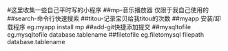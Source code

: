#这里收集一些自己平时写的小程序
##mp-音乐播放器
    仅限于我自己使用的
##search-命令行快速搜索
##titou-记录宝贝给我titou的次数
##myapp 安装/卸载程序
    eg.myapp install mp
##add-git快捷添加提交
##mysqltofile
    eg.mysqltofile database.tablename
##filetofile
    eg.filetomysql filepath database.tablename

